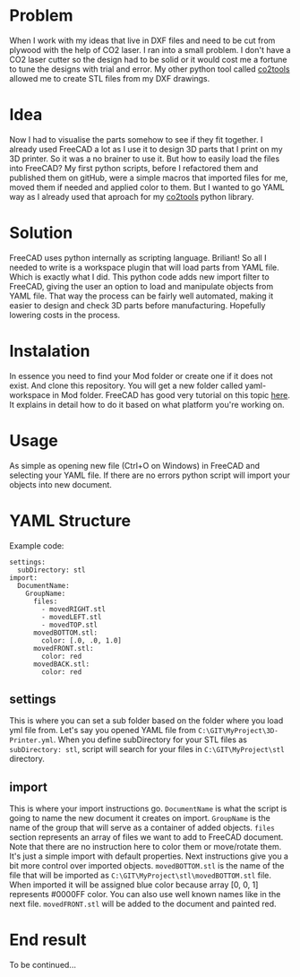# Problem
When I work with my ideas that live in DXF files and need to be cut from plywood with the help of CO2 laser.
I ran into a small problem. I don't have a CO2 laser cutter so the design had to be solid or it would cost me a fortune
to tune the designs with trial and error. My other python tool called [co2tools](https://github.com/Mambix/co2tools) allowed me to create STL files from my DXF drawings.

# Idea
Now I had to visualise the parts somehow to see if they fit together. I already used FreeCAD a lot as I use it to design 3D parts that I print on my 3D printer.
So it was a no brainer to use it. But how to easily load the files into FreeCAD? My first python scripts, before I refactored them and published them on gitHub, were
a simple macros that imported files for me, moved them if needed and applied color to them. But I wanted to go YAML way as I already used that aproach for my [co2tools](https://github.com/Mambix/co2tools) python library.

# Solution
FreeCAD uses python internally as scripting language. Briliant! So all I needed to write is a workspace plugin that will load parts from YAML file.
Which is exactly what I did. This python code adds new import filter to FreeCAD, giving the user an option to load and manipulate objects from YAML file.
 That way the process can be fairly well automated, making it easier to design and check 3D parts before manufacturing. Hopefully lowering costs in the process.

# Instalation
In essence you need to find your Mod folder or create one if it does not exist. And clone this repository.
You will get a new folder called yaml-workspace in Mod folder. FreeCAD has good very tutorial on this topic [here](https://www.freecadweb.org/wiki/How_to_install_additional_workbenches).
It explains in detail how to do it based on what platform you're working on.

# Usage
As simple as opening new file (Ctrl+O on Windows) in FreeCAD and selecting your YAML file. If there are no errors python script will import your objects into new document.

# YAML Structure
Example code:
```YML
settings:
  subDirectory: stl
import:
  DocumentName:
    GroupName:
      files:
        - movedRIGHT.stl
        - movedLEFT.stl
        - movedTOP.stl
      movedBOTTOM.stl:
        color: [.0, .0, 1.0]
      movedFRONT.stl:
        color: red
      movedBACK.stl:
        color: red
```

## settings
This is where you can set a sub folder based on the folder where you load yml file from. Let's say you opened YAML file from `C:\GIT\MyProject\3D-Printer.yml`.
When you define subDirectory for your STL files as `subDirectory: stl`, script will search for your files in `C:\GIT\MyProject\stl` directory.

## import
This is where your import instructions go. `DocumentName` is what the script is going to name the new document it creates on import.
`GroupName` is the name of the group that will serve as a container of added objects. `files` section represents an array of files we want to add to FreeCAD document.
Note that there are no instruction here to color them or move/rotate them. It's just a simple import with default properties. Next instructions give you a bit more control over imported objects.
 `movedBOTTOM.stl` is the name of the file that will be imported as `C:\GIT\MyProject\stl\movedBOTTOM.stl` file. When imported it will be assigned blue color because array [0, 0, 1] represents #0000FF color.
 You can also use well known names like in the next file. `movedFRONT.stl` will be added to the document and painted red.

# End result
To be continued...